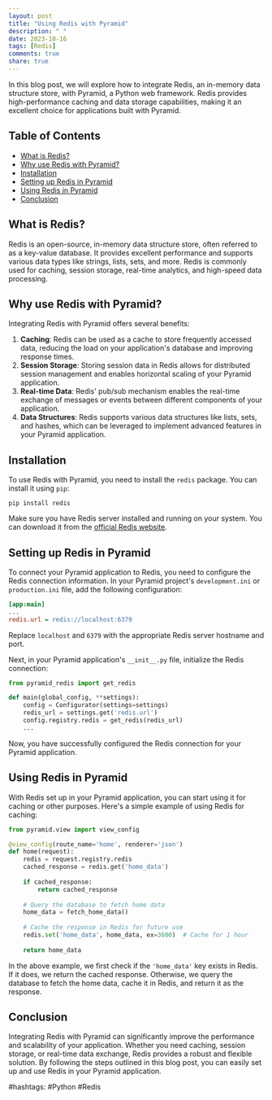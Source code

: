 ```yaml
---
layout: post
title: "Using Redis with Pyramid"
description: " "
date: 2023-10-16
tags: [Redis]
comments: true
share: true
---
```


In this blog post, we will explore how to integrate Redis, an in-memory data structure store, with Pyramid, a Python web framework. Redis provides high-performance caching and data storage capabilities, making it an excellent choice for applications built with Pyramid.

## Table of Contents
- [What is Redis?](#what-is-redis)
- [Why use Redis with Pyramid?](#why-use-redis-with-pyramid)
- [Installation](#installation)
- [Setting up Redis in Pyramid](#setting-up-redis-in-pyramid)
- [Using Redis in Pyramid](#using-redis-in-pyramid)
- [Conclusion](#conclusion)

## What is Redis?
Redis is an open-source, in-memory data structure store, often referred to as a key-value database. It provides excellent performance and supports various data types like strings, lists, sets, and more. Redis is commonly used for caching, session storage, real-time analytics, and high-speed data processing.

## Why use Redis with Pyramid?
Integrating Redis with Pyramid offers several benefits:

1. **Caching**: Redis can be used as a cache to store frequently accessed data, reducing the load on your application's database and improving response times.
2. **Session Storage**: Storing session data in Redis allows for distributed session management and enables horizontal scaling of your Pyramid application.
3. **Real-time Data**: Redis' pub/sub mechanism enables the real-time exchange of messages or events between different components of your application.
4. **Data Structures**: Redis supports various data structures like lists, sets, and hashes, which can be leveraged to implement advanced features in your Pyramid application.

## Installation
To use Redis with Pyramid, you need to install the `redis` package. You can install it using `pip`:

```shell
pip install redis
```

Make sure you have Redis server installed and running on your system. You can download it from the [official Redis website](https://redis.io/download).

## Setting up Redis in Pyramid
To connect your Pyramid application to Redis, you need to configure the Redis connection information. In your Pyramid project's `development.ini` or `production.ini` file, add the following configuration:

```ini
[app:main]
...
redis.url = redis://localhost:6379
```

Replace `localhost` and `6379` with the appropriate Redis server hostname and port.

Next, in your Pyramid application's `__init__.py` file, initialize the Redis connection:

```python
from pyramid_redis import get_redis

def main(global_config, **settings):
    config = Configurator(settings=settings)
    redis_url = settings.get('redis.url')
    config.registry.redis = get_redis(redis_url)
    ...
```

Now, you have successfully configured the Redis connection for your Pyramid application.

## Using Redis in Pyramid
With Redis set up in your Pyramid application, you can start using it for caching or other purposes. Here's a simple example of using Redis for caching:

```python
from pyramid.view import view_config

@view_config(route_name='home', renderer='json')
def home(request):
    redis = request.registry.redis
    cached_response = redis.get('home_data')
    
    if cached_response:
        return cached_response
    
    # Query the database to fetch home data
    home_data = fetch_home_data()
    
    # Cache the response in Redis for future use
    redis.set('home_data', home_data, ex=3600)  # Cache for 1 hour
    
    return home_data
```

In the above example, we first check if the `'home_data'` key exists in Redis. If it does, we return the cached response. Otherwise, we query the database to fetch the home data, cache it in Redis, and return it as the response.

## Conclusion
Integrating Redis with Pyramid can significantly improve the performance and scalability of your application. Whether you need caching, session storage, or real-time data exchange, Redis provides a robust and flexible solution. By following the steps outlined in this blog post, you can easily set up and use Redis in your Pyramid application.

#hashtags: #Python #Redis